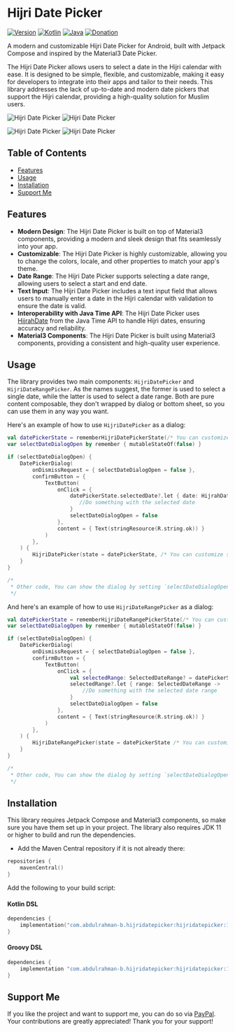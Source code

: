 # Hijri Date Picker

[![Version](https://img.shields.io/badge/Version-1.0.0-alpha01-puregreen.svg)]()
[![Kotlin](https://img.shields.io/badge/Kotlin-2.1.0-purple.svg?logo=kotlin)]()
[![Java](https://img.shields.io/badge/java-11-orange.svg?logo=java)]()
[![Donation](https://img.shields.io/badge/Donation-PayPal-blue.svg?logo=paypal)](https://www.paypal.com/paypalme/AbdulrahmanBahamel)

A modern and customizable Hijri Date Picker for Android, built with Jetpack Compose and inspired by the Material3 Date
Picker.

The Hijri Date Picker allows users to select a date in the Hijri calendar with ease. It is designed to be simple,
flexible, and customizable, making it easy for developers to integrate into their apps and tailor to their needs. This
library addresses the lack of up-to-date and modern date pickers that support the Hijri calendar, providing a
high-quality solution for Muslim users.

![Hijri Date Picker](screenshots/hijridatepicker-picker-ar.jpg)
![Hijri Date Picker](screenshots/hijridatepicker-picker-en.jpg)

![Hijri Date Picker](screenshots/hijridatepicker-rangepicker-ar.jpg)
![Hijri Date Picker](screenshots/hijridatepicker-rangepicker-en.jpg)


## Table of Contents

- [Features](#features)
- [Usage](#usage)
- [Installation](#installation)
- [Support Me](#support-me)

## Features

- **Modern Design**: The Hijri Date Picker is built on top of Material3 components, providing a modern and sleek design
  that fits seamlessly into your app.
- **Customizable**: The Hijri Date Picker is highly customizable, allowing you to change the colors, locale, and other
  properties to match your app's theme.
- **Date Range**: The Hijri Date Picker supports selecting a date range, allowing users to select a start and end date.
- **Text Input**: The Hijri Date Picker includes a text input field that allows users to manually enter a date in the Hijri
  calendar with validation to ensure the date is valid.
- **Interoperability with Java Time API**: The Hijri Date Picker uses [HijrahDate](https://docs.oracle.com/en/java/javase/11/docs/api/java.base/java/time/chrono/HijrahDate.html)
  from the Java Time API to handle Hijri dates, ensuring accuracy and reliability.
- **Material3 Components**: The Hijri Date Picker is built using Material3 components, providing a consistent and
  high-quality user experience.


## Usage

The library provides two main components: `HijriDatePicker` and `HijriDateRangePicker`. As the names suggest, the former is used to select a single date, while the latter is used to select a date range.
Both are pure content composable, they don't wrapped by dialog or bottom sheet, so you can use them in any way you want.

Here's an example of how to use `HijriDatePicker` as a dialog:

```kotlin
val datePickerState = rememberHijriDatePickerState(/* You can customize some properties */)
var selectDateDialogOpen by remember { mutableStateOf(false) }

if (selectDateDialogOpen) {
    DatePickerDialog(
        onDismissRequest = { selectDateDialogOpen = false },
        confirmButton = {
            TextButton(
                onClick = {
                    datePickerState.selectedDate?.let { date: HijrahDate ->
                       //Do something with the selected date
                    }
                    selectDateDialogOpen = false
                },
                content = { Text(stringResource(R.string.ok)) }
            )
        },
    ) {
        HijriDatePicker(state = datePickerState, /* You can customize some appearance properties */)
    }
}

/*
 * Other code, You can show the dialog by setting `selectDateDialogOpen` to true on a button click or any other event
 */
```

And here's an example of how to use `HijriDateRangePicker` as a dialog:

```kotlin
val datePickerState = rememberHijriDateRangePickerState(/* You can customize some properties */)
var selectDateDialogOpen by remember { mutableStateOf(false) }

if (selectDateDialogOpen) {
    DatePickerDialog(
        onDismissRequest = { selectDateDialogOpen = false },
        confirmButton = {
            TextButton(
                onClick = {
                    val selectedRange: SelectedDateRange? = datePickerState.getSelectedDateRange()
                    selectedRange?.let { range: SelectedDateRange ->
                        //Do something with the selected date range
                    }
                    selectDateDialogOpen = false
                },
                content = { Text(stringResource(R.string.ok)) }
            )
        },
    ) {
        HijriDateRangePicker(state = datePickerState /* You can customize some appearance properties */)
    }
}

/*
 * Other code, You can show the dialog by setting `selectDateDialogOpen` to true on a button click or any other event
 */
```

## Installation

This library requires Jetpack Compose and Material3 components, so make sure you have them set up in your project.
The library also requires JDK 11 or higher to build and run the dependencies.

- Add the Maven Central repository if it is not already there:

```kotlin
repositories {
    mavenCentral()
}
```

Add the following to your build script:

#### Kotlin DSL
```build.gradle.kts
dependencies {
    implementation("com.abdulrahman-b.hijridatepicker:hijridatepicker:1.0.0-alpha01")
}
```

#### Groovy DSL
```build.gradle
dependencies {
    implementation "com.abdulrahman-b.hijridatepicker:hijridatepicker:1.0.0-alpha01"
}
```

## Support Me

If you like the project and want to support me, you can do so via [PayPal](https://www.paypal.com/paypalme/AbdulrahmanBahamel). Your contributions are greatly appreciated! Thank you for your support!


